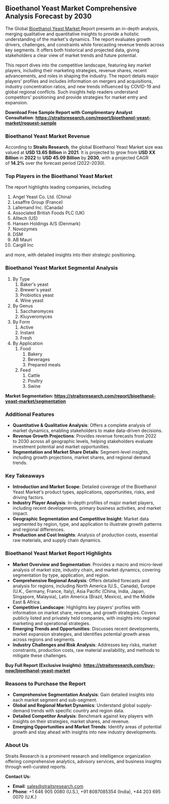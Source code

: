 <p>&nbsp;</p>
<h2>Bioethanol Yeast Market Comprehensive Analysis Forecast by&nbsp;2030</h2>
<p>The Global <a href="https://straitsresearch.com/report/bioethanol-yeast-market">Bioethanol Yeast Market </a>Report presents an in-depth analysis, merging qualitative and quantitative insights to provide a holistic understanding of the market's dynamics. The report evaluates growth drivers, challenges, and constraints while forecasting revenue trends across key segments. It offers both historical and projected data, giving stakeholders a clear view of market trends and future potential.</p>
<p>This report dives into the competitive landscape, featuring key market players, including their marketing strategies, revenue shares, recent advancements, and roles in shaping the industry. The report details major players' profiles and includes information on mergers and acquisitions, industry concentration ratios, and new trends influenced by COVID-19 and global regional conflicts. Such insights help readers understand competitors' positioning and provide strategies for market entry and expansion.</p>
<p><strong>Download Free Sample Report with&nbsp;Complimentary Analyst Consultation</strong>:&nbsp;<strong><a href="https://straitsresearch.com/report/bioethanol-yeast-market/request-sample">https://straitsresearch.com/report/bioethanol-yeast-market/request-sample</a></strong></p>
<h3>Bioethanol Yeast Market Revenue</h3>
<p>According to&nbsp;<strong>Straits Research</strong>, the global Bioethanol Yeast Market size was valued at&nbsp;<strong>USD&nbsp;13.65&nbsp;Billion</strong>&nbsp;in&nbsp;<strong>2021</strong>. It is projected&nbsp;to grow from&nbsp;<strong>USD XX Billion</strong>&nbsp;in&nbsp;<strong>2022</strong>&nbsp;to&nbsp;<strong>USD&nbsp;45.09&nbsp;Billion</strong>&nbsp;by&nbsp;<strong>2030</strong>, with a projected CAGR of&nbsp;<strong>14.2%</strong>&nbsp;over the forecast period (2022&ndash;2030).</p>
<h3>Top Players in the Bioethanol Yeast Market</h3>
<p>The report highlights leading companies, including&nbsp;</p>
<ol>
<li>Angel Yeast Co. Ltd. (China)</li>
<li>Lesaffre Group (France)</li>
<li>Lallemand Inc. (Canada)</li>
<li>Associated British Foods PLC (UK)</li>
<li>Alltech (US)</li>
<li>Hansen Holdings A/S (Denmark)</li>
<li>Novozymes</li>
<li>DSM</li>
<li>AB Mauri</li>
<li>Cargill Inc</li>
</ol>
<p>and more, with detailed insights into their strategic positioning.</p>
<h3>Bioethanol Yeast Market Segmental Analysis</h3>
<ol>
<li>By Type
<ol>
<li>Baker's yeast</li>
<li>Brewer's yeast</li>
<li>Probiotics yeast</li>
<li>Wine yeast</li>
</ol>
</li>
<li>By Genus
<ol>
<li>Saccharomyces</li>
<li>Kluyveromyces</li>
</ol>
</li>
<li>By Form
<ol>
<li>Active</li>
<li>Instant</li>
<li>Fresh</li>
</ol>
</li>
<li>By Application
<ol>
<li>Food
<ol>
<li>Bakery</li>
<li>Beverages</li>
<li>Prepared meals</li>
</ol>
</li>
<li>Feed
<ol>
<li>Cattle</li>
<li>Poultry</li>
<li>Swine</li>
</ol>
</li>
</ol>
</li>
</ol>
<p><strong>Market Segmentation:&nbsp;<a href="https://straitsresearch.com/report/bioethanol-yeast-market/segmentation">https://straitsresearch.com/report/bioethanol-yeast-market/segmentation</a></strong></p>
<h3>Additional Features</h3>
<ul>
<li><strong>Quantitative &amp; Qualitative Analysis</strong>: Offers a complete analysis of market dynamics, enabling stakeholders to make data-driven decisions.</li>
<li><strong>Revenue Growth Projections</strong>: Provides revenue forecasts from&nbsp;2022 to&nbsp;2030 across all geographic levels, helping stakeholders evaluate investment potential and market opportunities.</li>
<li><strong>Segmentation and Market Share Details</strong>: Segment-level insights, including growth projections, market shares, and regional demand trends.</li>
</ul>
<h3>Key Takeaways</h3>
<ul>
<li><strong>Introduction and Market Scope</strong>: Detailed coverage of the Bioethanol Yeast Market's product types, applications, opportunities, risks, and driving factors.</li>
<li><strong>Industry Player Analysis</strong>: In-depth profiles of major market players, including recent developments, primary business activities, and market impact.</li>
<li><strong>Geographic Segmentation and Competitive Insight</strong>: Market data segmented by region, type, and application to illustrate growth patterns and regional differences.</li>
<li><strong>Production and Cost Insights</strong>: Analysis of production costs, essential raw materials, and supply chain dynamics.</li>
</ul>
<h3>Bioethanol Yeast Market Report Highlights</h3>
<ul>
<li><strong>Market Overview and Segmentation</strong>: Provides a macro and micro-level analysis of market size, industry chain, and market dynamics, covering segmentation by type, application, and region.</li>
<li><strong>Comprehensive Regional Analysis</strong>: Offers detailed forecasts and analysis for regions, including North America (U.S., Canada), Europe (U.K., Germany, France, Italy), Asia Pacific (China, India, Japan, Singapore, Malaysia), Latin America (Brazil, Mexico), and the Middle East &amp; Africa.</li>
<li><strong>Competitive Landscape</strong>: Highlights key players' profiles with information on market share, revenue, and growth strategies. Covers publicly listed and privately held companies, with insights into regional marketing and operational strategies.</li>
<li><strong>Emerging Trends and Opportunities</strong>: Discusses recent developments, market expansion strategies, and identifies potential growth areas across regions and segments.</li>
<li><strong>Industry Challenges and Risk Analysis</strong>: Addresses key risks, market constraints, production costs, raw material availability, and methods to mitigate these challenges.</li>
</ul>
<p><strong>Buy Full Report (Exclusive Insights)</strong>:&nbsp;<strong><a href="https://straitsresearch.com/buy-now/bioethanol-yeast-market">https://straitsresearch.com/buy-now/bioethanol-yeast-market</a></strong></p>
<h3>Reasons to Purchase the Report</h3>
<ul>
<li><strong>Comprehensive Segmentation Analysis</strong>: Gain detailed insights into each market segment and sub-segment.</li>
<li><strong>Global and Regional Market Dynamics</strong>: Understand global supply-demand trends with specific country and region data.</li>
<li><strong>Detailed Competitor Analysis</strong>: Benchmark against key players with insights on their strategies, market shares, and revenue.</li>
<li><strong>Emerging Opportunities and Market Trends</strong>: Identify areas of potential growth and stay ahead with insights into new industry developments.</li>
</ul>
<h3>About Us</h3>
<p>Straits Research is a prominent research and intelligence organization offering comprehensive analytics, advisory services, and business insights through well-curated reports.</p>
<p><strong>Contact Us:</strong></p>
<ul>
<li><strong>Email</strong>: <a href="mailto:sales@straitsresearch.com">sales@straitsresearch.com</a></li>
<li><strong>Phone</strong>: +1 646 905 0080 (U.S.), +91 8087085354 (India), +44 203 695 0070 (U.K.)</li>
</ul>
<p>&nbsp;</p>
